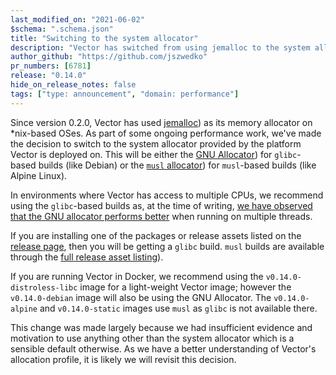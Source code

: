 ```yaml
---
last_modified_on: "2021-06-02"
$schema: ".schema.json"
title: "Switching to the system allocator"
description: "Vector has switched from using jemalloc to the system allocator"
author_github: "https://github.com/jszwedko"
pr_numbers: [6781]
release: "0.14.0"
hide_on_release_notes: false
tags: ["type: announcement", "domain: performance"]
---
```


Since version 0.2.0, Vector has used [jemalloc](\(urls.jemalloc)) as its memory allocator on *nix-based OSes. As part of
some ongoing performance work, we've made the decision to switch to the system allocator provided by the platform
Vector is deployed on. This will be either the [GNU Allocator](\(urls.gnu_allocator)) for `glibc`-based builds (like
Debian) or the [`musl` allocator](\(urls.musl_allocator)) for `musl`-based builds (like Alpine Linux).

In environments where Vector has access to multiple CPUs, we recommend using the `glibc`-based builds as, at the time of
writing, [we have observed that the GNU allocator performs
better](https://github.com/timberio/vector/issues/1985#issuecomment-670667972) when running on multiple threads.

If you are installing one of the packages or release assets listed on the [release page](\(urls.vector_release_v0_14_0),
then you will be getting a `glibc` build. `musl` builds are available through the [full release asset
listing](\(urls.vector_release_v0_14_0_full)).

If you are running Vector in Docker, we recommend using the `v0.14.0-distroless-libc` image for a light-weight Vector
image; however the `v0.14.0-debian` image will also be using the GNU Allocator. The `v0.14.0-alpine` and
`v0.14.0-static` images use `musl` as `glibc` is not available there.

This change was made largely because we had insufficient evidence and motivation to use anything other than the system
allocator which is a sensible default otherwise. As we have a better understanding of Vector's allocation profile, it is
likely we will revisit this decision.
